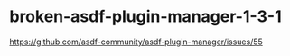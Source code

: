 # broken-asdf-plugin-manager-1-3-1

https://github.com/asdf-community/asdf-plugin-manager/issues/55
